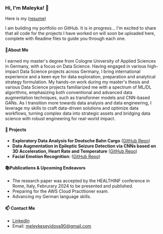 ### Hi, I'm  Maleyka! 👋  
Here is my ([resume](https://drive.google.com/file/d/1UswP6HhwB36KhCeUV_1RD6Qtw3UhLIKi/view?usp=sharing))





I am building my portfolio on GitHub. It is in progress...
I'm excited to share that all code for the projects I have worked on will soon be uploaded here,
complete with Readme files to guide you through each one.

#### 👤About Me
I earned my master's degree from Cologne University of Applied Sciences in Germany, with a focus on Data Science.
Having engaged in various high-impact Data Science projects across Germany, I bring international experience and a keen eye for data exploration, 
preparation and analytical strategy formulation. My hands-on work during my master's thesis and various Data Science projects familiarized me with a spectrum of ML/DL algorithms, emphasizing both conventional and advanced data augmentation techniques, such as transformer models and CNN-based GANs.
As I transition more towards data analysis and data engineering, I leverage my skills to craft data-driven solutions and optimize data workflows, turning complex data into strategic assets and bridging data science with robust engineering for real-world impact.



#### 🌱 Projects
- **Exploratory Data Analysis for Deutsche Bahn Cargo** ([GitHub Repo](https://github.com/Maleyka-gh/DB_Regio_EDA))
- **Data Augmentation in Epileptic Seizure Detection via CNNs based on 3D Acceleration, Heart Rate and Temperature** ([GitHub Repo](https://github.com/Maleyka-gh/Data_augmentation_in_epileptic_seizure_detection_viaCNNs))
- **Facial Emotion Recognition**: ([GitHub Repo](https://github.com/Maleyka-gh/Facial_Emotion_Recognition))


#### 📚Publications & Upcoming Endeavors  

- The research paper was accepted by the HEALTHINF conference in Rome, Italy, Februrary 2024 to be presented and published.
- Preparing for the AWS Cloud Practitioner exam.
- Advancing my German language skills.


#### 📫 Contact Me
- [LinkedIn](https://www.linkedin.com/in/maleyka-s-0b2363227)
- Email: meleykeseyidova90@gmail.com


